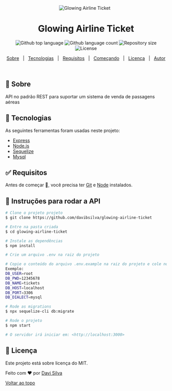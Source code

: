 <div align="center" id="top"> 
  <img src="./.github/app.gif" alt="Glowing Airline Ticket" />
  &#xa0;
</div>

<h1 align="center">Glowing Airline Ticket</h1>

<p align="center">
  <img alt="Github top language" src="https://img.shields.io/github/languages/top/davibsilva/glowing-airline-ticket?color=56BEB8">

  <img alt="Github language count" src="https://img.shields.io/github/languages/count/davibsilva/glowing-airline-ticket?color=56BEB8">

  <img alt="Repository size" src="https://img.shields.io/github/repo-size/davibsilva/glowing-airline-ticket?color=56BEB8">

  <img alt="License" src="https://img.shields.io/github/license/davibsilva/glowing-airline-ticket?color=56BEB8">
</p>

<p align="center">
  <a href="#dart-about">Sobre</a> &#xa0; | &#xa0; 
  <a href="#rocket-technologies">Tecnologias</a> &#xa0; | &#xa0;
  <a href="#white_check_mark-requirements">Requisitos</a> &#xa0; | &#xa0;
  <a href="#checkered_flag-starting">Começando</a> &#xa0; | &#xa0;
  <a href="#memo-license">Licença</a> &#xa0; | &#xa0;
  <a href="https://github.com/davibsilva" target="_blank">Autor</a>
</p>

<br>

## :dart: Sobre ##

API no padrão REST para suportar um sistema de venda de passagens aéreas


## :rocket: Tecnologias ##

As seguintes ferramentas foram usadas neste projeto:

- [Express](https://expressjs.com/)
- [Node.js](https://nodejs.org/en/)
- [Sequelize](https://sequelize.org/v6/manual/getting-started.html)
- [Mysql](https://dev.mysql.com/doc/)

## :white_check_mark: Requisitos ##

Antes de começar :checkered_flag:, você precisa ter [Git](https://git-scm.com) e [Node](https://nodejs.org/en/) instalados.

## :checkered_flag: Instruções para rodar a API ##

```bash
# Clone o projeto projeto
$ git clone https://github.com/davibsilva/glowing-airline-ticket

# Entre na pasta criada
$ cd glowing-airline-ticket

# Instale as dependências
$ npm install

# Crie um arquivo .env na raiz do projeto

# Copie o conteúdo do arquivo .env.example na raiz do projeto e cole no arquivo .env recém criado e substitua os valores das variáveis pelas informações da sua base mysql
Exemplo:
DB_USER=root
DB_PWD=12345678
DB_NAME=tickets
DB_HOST=localhost
DB_PORT=3306
DB_DIALECT=mysql

# Rode as migrations
$ npx sequelize-cli db:migrate

# Rode o projeto
$ npm start

# O servidor irá iniciar em: <http://localhost:3000>
```

## :memo: Licença ##

Este projeto está sobre licença do MIT.


Feito com :heart: por <a href="https://github.com/davibsilva" target="_blank">Davi Silva</a>
&#xa0;

<a href="#top">Voltar ao topo</a>
